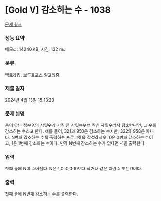 # [Gold V] 감소하는 수 - 1038 

[문제 링크](https://www.acmicpc.net/problem/1038) 

### 성능 요약

메모리: 14240 KB, 시간: 132 ms

### 분류

백트래킹, 브루트포스 알고리즘

### 제출 일자

2024년 4월 16일 15:13:20

### 문제 설명

<p>음이 아닌 정수 X의 자릿수가 가장 큰 자릿수부터 작은 자릿수까지 감소한다면, 그 수를 감소하는 수라고 한다. 예를 들어, 321과 950은 감소하는 수지만, 322와 958은 아니다. N번째 감소하는 수를 출력하는 프로그램을 작성하시오. 0은 0번째 감소하는 수이고, 1은 1번째 감소하는 수이다. 만약 N번째 감소하는 수가 없다면 -1을 출력한다.</p>

### 입력 

 <p>첫째 줄에 N이 주어진다. N은 1,000,000보다 작거나 같은 자연수 또는 0이다.</p>

### 출력 

 <p>첫째 줄에 N번째 감소하는 수를 출력한다.</p>

